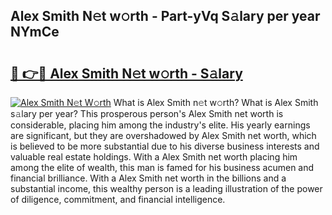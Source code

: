 ## Alex Smith N𝚎t w𝚘rth - Part-yVq S𝚊lary per year NYmCe

# <h2><a href="http://gc0exa5.nevu.top/?p=Alex+Smith">🔗 👉🔴 Alex Smith N𝚎t w𝚘rth - S𝚊lary</a></h2>

[![Alex Smith N𝚎t W𝚘rth](https://i.imgur.com/Oavwk0R.jpeg)](http://gc0exa5.nevu.top/?p=Alex+Smith)
What is Alex Smith n𝚎t w𝚘rth? What is Alex Smith s𝚊lary per year?
This prosperous person's Alex Smith net worth is considerable, placing him among the industry's elite. His yearly earnings are significant, but they are overshadowed by Alex Smith net worth, which is believed to be more substantial due to his diverse business interests and valuable real estate holdings. With a Alex Smith net worth placing him among the elite of wealth, this man is famed for his business acumen and financial brilliance. With a Alex Smith net worth in the billions and a substantial income, this wealthy person is a leading illustration of the power of diligence, commitment, and financial intelligence.
